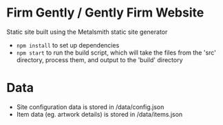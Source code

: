 # Firm Gently / Gently Firm Website

Static site built using the Metalsmith static site generator

* `npm install` to set up dependencies
* `npm start` to run the build script, which will take the files from the 'src' directory, process them, and output to the 'build' directory


# Data

* Site configuration data is stored in /data/config.json
* Item data (eg. artwork details) is stored in /data/items.json
